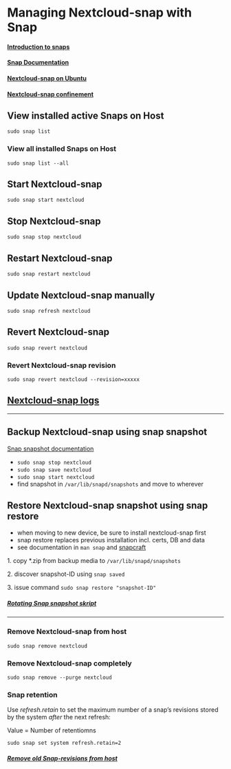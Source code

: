 # Managing Nextcloud-snap with Snap

#### [Introduction to snaps](https://ubuntu.com/core/services/guide/snaps-intro)

#### [Snap Documentation](https://snapcraft.io/docs)

#### [Nextcloud-snap on Ubuntu](https://github.com/nextcloud-snap/nextcloud-snap/wiki/Why-Ubuntu-is-the-only-supported-distro)

#### [Nextcloud-snap confinement](https://github.com/scubamuc/scubamuc.github.io/blob/scubamuc/wiki-md/NEXTCLOUD.snap--snap-confinement.md#snap-confinement-in-nextcloud-snap)

## View installed active Snaps on Host
```
sudo snap list
```

### View all installed Snaps on Host
```
sudo snap list --all
```

## Start Nextcloud-snap
```
sudo snap start nextcloud
```

## Stop Nextcloud-snap
```
sudo snap stop nextcloud
```

## Restart Nextcloud-snap
```
sudo snap restart nextcloud
```

## Update Nextcloud-snap manually

```
sudo snap refresh nextcloud
```

## Revert Nextcloud-snap 

```
sudo snap revert nextcloud
```

### Revert Nextcloud-snap revision

```
sudo snap revert nextcloud --revision=xxxxx
```

## [Nextcloud-snap logs](https://github.com/scubamuc/scubamuc.github.io/blob/scubamuc/wiki-md/NEXTCLOUD.snap_logs.md)

----

## Backup Nextcloud-snap using snap snapshot

[Snap snapshot documentation](https://snapcraft.io/docs/snapshots)

* `sudo snap stop nextcloud`
* `sudo snap save nextcloud`
* `sudo snap start nextcloud`
* find snapshot in `/var/lib/snapd/snapshots` and move to wherever

## Restore Nextcloud-snap snapshot using snap restore 

* when moving to new device, be sure to install nextcloud-snap first
* snap restore replaces previous installation incl. certs, DB and data
* see documentation in `man snap` and [snapcraft](https://snapcraft.io/docs/snapshots#heading--restoring)

1\. copy \*.zip from backup media to `/var/lib/snapd/snapshots`

2\. discover snapshot-ID using `snap saved`

3\. issue command `sudo snap restore "snapshot-ID"`

##### [Rotating Snap snapshot skript](https://github.com/scubamuc/scubamuc.github.io/blob/scubamuc/wiki-md/NEXTCLOUD.snap--backup_snap-snapshot.md#nextcloud-snap-snapshot)

----

### Remove Nextcloud-snap from host
```
sudo snap remove nextcloud
```

### Remove Nextcloud-snap completely
```
sudo snap remove --purge nextcloud
```

### Snap retention

Use *refresh.retain* to set the maximum number of a snap’s revisions stored by the system *after* the next refresh:

Value = Number of retentiomns
```
sudo snap set system refresh.retain=2
```

##### [Remove old Snap-revisions from host](https://github.com/scubamuc/scubamuc.github.io/blob/scubamuc/wiki-md/SYSTEM--remove_old_snaps.md#remove-old-snasps)
